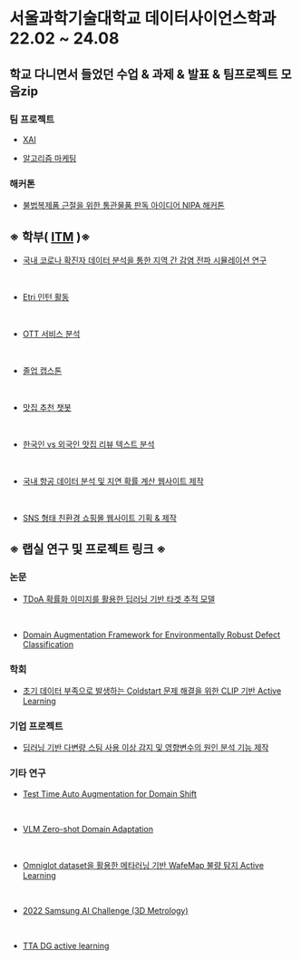 # 서울과학기술대학교 데이터사이언스학과 22.02 ~ 24.08

## 학교 다니면서 들었던 수업 & 과제 & 발표 & 팀프로젝트 모음zip


### 팀 프로젝트
- [XAI](https://github.com/sean03101/DataScience_major_/tree/main/XAI)

- [알고리즘 마케팅](https://github.com/sean03101/DataScience_major_/tree/main/%EC%95%8C%EA%B3%A0%EB%A6%AC%EC%A6%98%EB%A7%88%EC%BC%80%ED%8C%85)

### 해커톤
- [불법복제품 근절을 위한 통관물품 판독 아이디어 NIPA 해커톤](https://github.com/sean03101/DataScience_major_/tree/main/NIPA%20%ED%95%B4%EC%BB%A4%ED%86%A4)


## ※ 학부( [ITM](https://github.com/sean03101/ITM) )※


- [국내 코로나 확진자 데이터 분석을 통한 지역 간 감염 전파 시뮬레이션 연구](https://github.com/sean03101/ITM/tree/main/%EB%9E%A9%EC%8B%A4/%EB%85%BC%EB%AC%B8)

<br>

- [Etri 인턴 활동](https://github.com/sean03101/ITM/tree/main/%EC%97%90%ED%8A%B8%EB%A6%AC%20%EC%9D%B8%ED%84%B4)

<br>

- [OTT 서비스 분석](https://github.com/sean03101/ITM/tree/main/IT%20Investment)

<br>

- [졸업 캡스톤](https://github.com/sean03101/ITM_capstone)

<br>

- [맛집 추천 챗봇](https://github.com/sean03101/Chatbot_Reungee)

<br>

- [한국인 vs 외국인 맛집 리뷰 텍스트 분석](https://github.com/sean03101/ITM/tree/main/Business%20Analytics/%ED%8C%80%ED%94%8C)


<br>

- [국내 항공 데이터 분석 및 지연 확률 계산 웹사이트 제작](https://github.com/sean03101/db2020)

<br>

- [SNS 형태 친환경 쇼핑몰 웹사이트 기획 & 제작](https://github.com/sean03101/kusitms)



## ※ 랩실 연구 및 프로젝트 링크 ※

### 논문
- [TDoA 확률화 이미지를 활용한 딥러닝 기반 타겟 추적 모델](https://github.com/sean03101/UWB-Indoor-Tracking)

<br>

- [Domain Augmentation Framework for Environmentally Robust Defect Classification](https://github.com/sean03101/iai-project/tree/main/%EC%A0%84%EC%9E%90%20%EC%A0%9C%EC%A1%B0%20%ED%94%84%EB%A1%9C%EC%A0%9D%ED%8A%B8)


### 학회

- [초기 데이터 부족으로 발생하는 Coldstart 문제 해결을 위한 CLIP 기반 Active Learning]()

### 기업 프로젝트

- [딥러닝 기반 다변량 스팀 사용 이상 감지 및 영향변수의 원인 분석 기능 제작]()

### 기타 연구

- [Test Time Auto Augmentation for Domain Shift]()

<br>

- [VLM Zero-shot Domain Adaptation]()

<br>

- [Omniglot dataset을 활용한 메타러닝 기반 WafeMap 불량 탐지 Active Learning]()

<br>

- [2022 Samsung AI Challenge (3D Metrology)]()

<br>

- [TTA DG active learning]()
